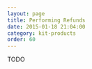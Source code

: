 ```yaml
---
layout: page
title: Performing Refunds
date: 2015-01-18 21:04:00
category: kit-products
order: 60
---
```


TODO